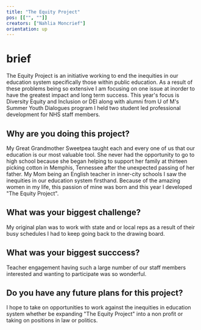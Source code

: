 ```yaml
---
title: "The Equity Project"
pos: [["", ""]]
creators: ["Nahlia Moncrief"]
orientation: up
---
```


# brief
The Equity Project is an initiative working to end the inequities in our education system specifically those within public education. As a result of these problems being so extensive I am focusing on one issue at inorder to have the greatest impact and long term success. This year's focus is Diversity Equity and Inclusion or DEI along with alumni from U of M's Summer Youth Dialogues program I held two student led professional development for NHS staff members.

## Why are you doing this project?
My Great Grandmother Sweetpea taught each and every one of us that our education is our most valuable tool. She never had the opportunity to go to high school because she began helping to support her family at thirteen picking cotton in Memphis, Tennessee after the unexpected passing of her father. My Mom being an English teacher in inner-city schools  I saw the inequities in our education system firsthand. Because of the amazing women in my life, this passion of mine was born and this year I developed "The Equity Project".

## What was your biggest challenge?
My original plan was to work with state and or local reps as a result of their busy schedules I had to keep going back to the drawing board.

## What was your biggest succcess?
Teacher engagement having such a large number of our staff members interested and wanting to participate was so wonderful. 

## Do you have any future plans for this project?
I hope to take on opportunities to work against the inequities in education system whether be expanding "The Equity Project" into a non profit or taking on positions in law or politics. 